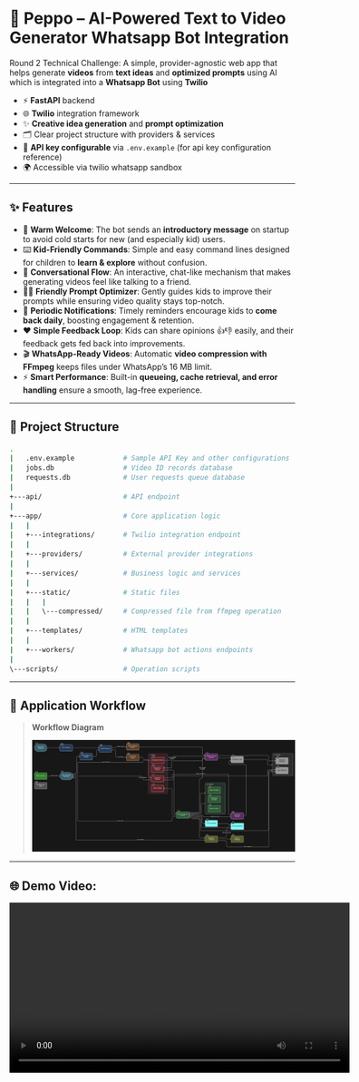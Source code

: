 # 🎥 Peppo – AI-Powered Text to Video Generator Whatsapp Bot Integration

Round 2 Technical Challenge: A simple, provider-agnostic web app that helps generate **videos** from **text ideas** and **optimized prompts** using AI which is integrated into a **Whatsapp Bot** using **Twilio**  

- ⚡ **FastAPI** backend
- 🌐 **Twilio** integration framework
- ✨ **Creative idea generation** and **prompt optimization**  
- 🗂️ Clear project structure with providers & services  
- 🔑 **API key configurable** via `.env.example` (for api key configuration reference)  
- 🌍 Accessible via twilio whatsapp sandbox  

---

## ✨ Features  

- 👋 **Warm Welcome**: The bot sends an **introductory message** on startup to avoid cold starts for new (and especially kid) users.  
- ⌨️ **Kid-Friendly Commands**: Simple and easy command lines designed for children to **learn & explore** without confusion.  
- 💬 **Conversational Flow**: An interactive, chat-like mechanism that makes generating videos feel like talking to a friend.  
- 🧑‍🏫 **Friendly Prompt Optimizer**: Gently guides kids to improve their prompts while ensuring video quality stays top-notch.  
- 🔔 **Periodic Notifications**: Timely reminders encourage kids to **come back daily**, boosting engagement & retention.  
- ❤️ **Simple Feedback Loop**: Kids can share opinions 👍👎 easily, and their feedback gets fed back into improvements.  
- 🎬 **WhatsApp-Ready Videos**: Automatic **video compression with FFmpeg** keeps files under WhatsApp’s 16 MB limit.  
- ⚡ **Smart Performance**: Built-in **queueing, cache retrieval, and error handling** ensure a smooth, lag-free experience.  

---

## 📂 Project Structure

```bash
.
|   .env.example            # Sample API Key and other configurations
|   jobs.db                 # Video ID records database
|   requests.db             # User requests queue database
|   
+---api/                    # API endpoint
|       
+---app/                    # Core application logic
|   |   
|   +---integrations/       # Twilio integration endpoint
|   |           
|   +---providers/          # External provider integrations 
|   |           
|   +---services/           # Business logic and services
|   |           
|   +---static/             # Static files
|   |   |   
|   |   \---compressed/     # Compressed file from ffmpeg operation   
|   |           
|   +---templates/          # HTML templates
|   |       
|   +---workers/            # Whatsapp bot actions endpoints
|           
\---scripts/                # Operation scripts
```

---

## 🧭 Application Workflow

> **Workflow Diagram**
>
> ![Application Workflow](src/workflow.png)

---

## 🌐 Demo Video:

<video src="src/peppoai_demo.mp4" controls="controls" width="600" />

---

## 📲 Phone Demo Screenshots  

<p align="center">
  <img src="src/1wa.jpg" alt="Screenshot 1" width="45%" />
  <img src="src/2wa.jpg" alt="Screenshot 2" width="45%" />
</p>

<p align="center">
  <img src="src/3wa.jpg" alt="Screenshot 3" width="45%" />
  <img src="src/4wa.jpg" alt="Screenshot 4" width="45%" />
</p>

<p align="center">
  <img src="src/5wa.jpg" alt="Screenshot 5" width="45%" />
</p>

---

## 🌐 Demo Website:

👉 Live App URL: [https://peppo-video-app-new.vercel.app/](https://peppo-video-app-new.vercel.app/)

---

## ⚓ Twilio Account SetUp

> **Guidelines**
>
> ![Create a Twilio account with your email id and verify it with your phone number](src/1.png)
>
> ![Copy your Account SID and Auth Token from the Dashboard and add it to your .env file](src/2.png)
>
> ![Scan the QR code and then use your code to gain access to your Twilio Whatsapp Sandbox](src/3.png)
>
> ![Expose your FAST API port using **ngrok** and use it's "/webhook/whatsapp" endpoint for POST operations](src/4.png)

---
